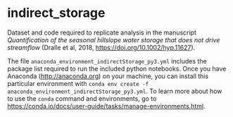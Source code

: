 # indirect_storage

Dataset and code required to replicate analysis in the manuscript *Quantification of the seasonal hillslope water storage that does not drive streamflow* (Dralle et al, 2018, <https://doi.org/10.1002/hyp.11627>). 

The file `anaconda_environment_indirectStorage_py3.yml` includes the package list required to run the included python notebooks. Once you have Anaconda (<http://anaconda.org>) on your machine, you can install this particular environment with `conda env create -f anaconda_environment_indirectStorage_py3.yml`. To learn more about how to use the `conda` command and environments, go to <https://conda.io/docs/user-guide/tasks/manage-environments.html>.
